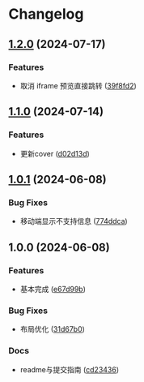 # Changelog

## [1.2.0](https://github.com/Justin3go/weekly0/compare/v1.1.0...v1.2.0) (2024-07-17)


### Features

* 取消 iframe 预览直接跳转 ([39f8fd2](https://github.com/Justin3go/weekly0/commit/39f8fd2f7a22a808cb5de2a1cd61c4a8384bd5a6))

## [1.1.0](https://github.com/Justin3go/weekly0/compare/v1.0.1...v1.1.0) (2024-07-14)


### Features

* 更新cover ([d02d13d](https://github.com/Justin3go/weekly0/commit/d02d13d5985ac8e4e9f6d0c4b13eaad02ad68883))

## [1.0.1](https://github.com/Justin3go/weekly0/compare/v1.0.0...v1.0.1) (2024-06-08)


### Bug Fixes

* 移动端显示不支持信息 ([774ddca](https://github.com/Justin3go/weekly0/commit/774ddca5a9c2125f39864eccb52ee3f7a4139047))

## 1.0.0 (2024-06-08)


### Features

* 基本完成 ([e67d99b](https://github.com/Justin3go/weekly0/commit/e67d99b94d517885498c4dd3354ab62659945cc3))


### Bug Fixes

* 布局优化 ([31d67b0](https://github.com/Justin3go/weekly0/commit/31d67b0d8bef4ab5c3c4b5ec0e96ad84d7449a6c))


### Docs

* readme与提交指南 ([cd23436](https://github.com/Justin3go/weekly0/commit/cd234364160237074a6ea23103df9e1045e4075c))
